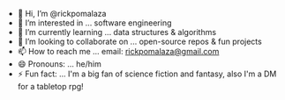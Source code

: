 - 👋 Hi, I’m @rickpomalaza
- 👀 I’m interested in ... software engineering
- 🌱 I’m currently learning ... data structures & algorithms
- 💞️ I’m looking to collaborate on ... open-source repos & fun projects
- 📫 How to reach me ... email: rickpomalaza@gmail.com
- 😄 Pronouns: ... he/him
- ⚡ Fun fact: ... I'm a big fan of science fiction and fantasy, also I'm a DM for a tabletop rpg!

<!---
rickpomalaza/rickpomalaza is a ✨ special ✨ repository because its `README.md` (this file) appears on your GitHub profile.
You can click the Preview link to take a look at your changes.
--->
